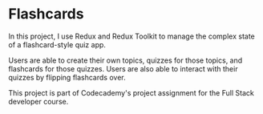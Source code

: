# Flashcards

In this project, I use Redux and Redux Toolkit to manage the complex state of a flashcard-style quiz app. 

Users are able to create their own topics, quizzes for those topics, and flashcards for those quizzes. Users are also able to interact with their quizzes by flipping flashcards over.

This project is part of Codecademy's project assignment for the Full Stack developer course.
